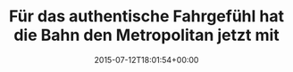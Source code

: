 ---
retweeted: false
source: <a href="http://twitter.com/download/android" rel="nofollow">Twitter for Android</a>
entities:
  user_mentions: []
  urls: []
  symbols: []
  media:
  - expanded_url: https://twitter.com/bascht/status/620292012210827264/video/1
    indices:
    - '113'
    - '135'
    url: http://t.co/7aMpyXfote
    media_url: http://pbs.twimg.com/ext_tw_video_thumb/620291820480823296/pu/img/d1J4EdIStwwsJKmU.jpg
    id_str: '620291820480823296'
    id: '620291820480823296'
    media_url_https: https://pbs.twimg.com/ext_tw_video_thumb/620291820480823296/pu/img/d1J4EdIStwwsJKmU.jpg
    sizes:
      medium:
        w: '675'
        h: '1200'
        resize: fit
      large:
        w: '720'
        h: '1280'
        resize: fit
      thumb:
        w: '150'
        h: '150'
        resize: crop
      small:
        w: '383'
        h: '680'
        resize: fit
    type: photo
    display_url: pic.twitter.com/7aMpyXfote
  hashtags: []
display_text_range:
- '0'
- '135'
favorite_count: '0'
id_str: '620292012210827264'
truncated: false
retweet_count: '0'
id: '620292012210827264'
possibly_sensitive: false
created_at: Sun Jul 12 18:01:54 +0000 2015
favorited: false
full_text: Für das authentische Fahrgefühl hat die Bahn den Metropolitan jetzt mit
  Folien-Elektretmikrophonen nachgerüstet.
lang: de
extended_entities:
  media:
  - expanded_url: https://twitter.com/bascht/status/620292012210827264/video/1
    indices:
    - '113'
    - '135'
    url: http://t.co/7aMpyXfote
    media_url: http://pbs.twimg.com/ext_tw_video_thumb/620291820480823296/pu/img/d1J4EdIStwwsJKmU.jpg
    id_str: '620291820480823296'
    video_info:
      aspect_ratio:
      - '9'
      - '16'
      duration_millis: '10517'
      variants:
      - bitrate: '832000'
        content_type: video/mp4
        url: https://video.twimg.com/ext_tw_video/620291820480823296/pu/vid/360x640/mJSzfaKpAAtfJqTO.mp4
      - bitrate: '320000'
        content_type: video/mp4
        url: https://video.twimg.com/ext_tw_video/620291820480823296/pu/vid/180x320/OHG93GcaCE6y7Zjq.mp4
      - bitrate: '2176000'
        content_type: video/mp4
        url: https://video.twimg.com/ext_tw_video/620291820480823296/pu/vid/720x1280/6juLpRl2F1rDVeEt.mp4
      - content_type: application/x-mpegURL
        url: https://video.twimg.com/ext_tw_video/620291820480823296/pu/pl/VBIKEXtW0oxY0azc.m3u8
    additional_media_info:
      monetizable: false
    id: '620291820480823296'
    media_url_https: https://pbs.twimg.com/ext_tw_video_thumb/620291820480823296/pu/img/d1J4EdIStwwsJKmU.jpg
    sizes:
      medium:
        w: '675'
        h: '1200'
        resize: fit
      large:
        w: '720'
        h: '1280'
        resize: fit
      thumb:
        w: '150'
        h: '150'
        resize: crop
      small:
        w: '383'
        h: '680'
        resize: fit
    type: video
    display_url: pic.twitter.com/7aMpyXfote
tags:
- pesos/twitter
date: '2015-07-12T18:01:54+00:00'
src: https://twitter.com/bascht/status/620292012210827264
original_url: https://twitter.com/bascht/status/620292012210827264
type: twitter_tweet
media_url: https://img.bascht.com/twitter/pbs.twimg.com/ext_tw_video_thumb/620291820480823296/pu/img/d1J4EdIStwwsJKmU.jpg
text: Für das authentische Fahrgefühl hat die Bahn den Metropolitan jetzt mit Folien-Elektretmikrophonen
  nachgerüstet.
title: Für das authentische Fahrgefühl hat die Bahn den Metropolitan jetzt mit

---